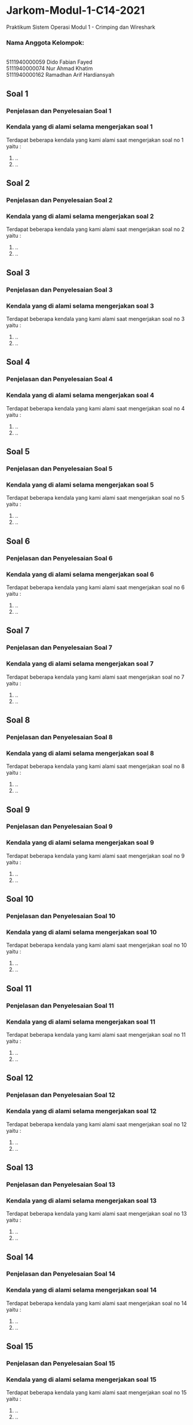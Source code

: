 # Jarkom-Modul-1-C14-2021
Praktikum Sistem Operasi Modul 1 - Crimping dan Wireshark

### Nama Anggota Kelompok:
<br> 5111940000059      Dido Fabian Fayed 
<br> 5111940000074	    Nur Ahmad Khatim 
<br> 5111940000162	    Ramadhan Arif Hardiansyah

## Soal 1

### Penjelasan dan Penyelesaian Soal 1

### **Kendala yang di alami selama mengerjakan soal 1**<br>
Terdapat beberapa kendala yang kami alami saat mengerjakan soal no 1 yaitu :
1. ..
2. ..

## Soal 2

### Penjelasan dan Penyelesaian Soal 2

### **Kendala yang di alami selama mengerjakan soal 2**<br>
Terdapat beberapa kendala yang kami alami saat mengerjakan soal no 2 yaitu :
1. ..
2. ..

## Soal 3

### Penjelasan dan Penyelesaian Soal 3

### **Kendala yang di alami selama mengerjakan soal 3**<br>
Terdapat beberapa kendala yang kami alami saat mengerjakan soal no 3 yaitu :
1. ..
2. ..

## Soal 4

### Penjelasan dan Penyelesaian Soal 4

### **Kendala yang di alami selama mengerjakan soal 4**<br>
Terdapat beberapa kendala yang kami alami saat mengerjakan soal no 4 yaitu :
1. ..
2. ..

## Soal 5

### Penjelasan dan Penyelesaian Soal 5

### **Kendala yang di alami selama mengerjakan soal 5**<br>
Terdapat beberapa kendala yang kami alami saat mengerjakan soal no 5 yaitu :
1. ..
2. ..

## Soal 6

### Penjelasan dan Penyelesaian Soal 6

### **Kendala yang di alami selama mengerjakan soal 6**<br>
Terdapat beberapa kendala yang kami alami saat mengerjakan soal no 6 yaitu :
1. ..
2. ..

## Soal 7

### Penjelasan dan Penyelesaian Soal 7

### **Kendala yang di alami selama mengerjakan soal 7**<br>
Terdapat beberapa kendala yang kami alami saat mengerjakan soal no 7 yaitu :
1. ..
2. ..

## Soal 8

### Penjelasan dan Penyelesaian Soal 8

### **Kendala yang di alami selama mengerjakan soal 8**<br>
Terdapat beberapa kendala yang kami alami saat mengerjakan soal no 8 yaitu :
1. ..
2. ..

## Soal 9

### Penjelasan dan Penyelesaian Soal 9

### **Kendala yang di alami selama mengerjakan soal 9**<br>
Terdapat beberapa kendala yang kami alami saat mengerjakan soal no 9 yaitu :
1. ..
2. ..

## Soal 10

### Penjelasan dan Penyelesaian Soal 10

### **Kendala yang di alami selama mengerjakan soal 10**<br>
Terdapat beberapa kendala yang kami alami saat mengerjakan soal no 10 yaitu :
1. ..
2. ..

## Soal 11

### Penjelasan dan Penyelesaian Soal 11

### **Kendala yang di alami selama mengerjakan soal 11**<br>
Terdapat beberapa kendala yang kami alami saat mengerjakan soal no 11 yaitu :
1. ..
2. ..

## Soal 12

### Penjelasan dan Penyelesaian Soal 12

### **Kendala yang di alami selama mengerjakan soal 12**<br>
Terdapat beberapa kendala yang kami alami saat mengerjakan soal no 12 yaitu :
1. ..
2. ..

## Soal 13

### Penjelasan dan Penyelesaian Soal 13

### **Kendala yang di alami selama mengerjakan soal 13**<br>
Terdapat beberapa kendala yang kami alami saat mengerjakan soal no 13 yaitu :
1. ..
2. ..

## Soal 14

### Penjelasan dan Penyelesaian Soal 14

### **Kendala yang di alami selama mengerjakan soal 14**<br>
Terdapat beberapa kendala yang kami alami saat mengerjakan soal no 14 yaitu :
1. ..
2. ..

## Soal 15

### Penjelasan dan Penyelesaian Soal 15

### **Kendala yang di alami selama mengerjakan soal 15**<br>
Terdapat beberapa kendala yang kami alami saat mengerjakan soal no 15 yaitu :
1. ..
2. ..
